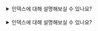 <details>
  <summary>인덱스에 대해 설명해보실 수 있나요?</summary>
  </br>
<pre>
인덱스란 추가적인 쓰기 작업과 저장 공간을 활용하여 데이터베이스 테이블의 검색 속도를 향상시키기 위한 자료구조이다. 
 만약 우리가 책에서 원하는 내용을 찾는다고 하면, 책의 모든 페이지를 찾아 보는것은 오랜 시간이 걸린다. 그렇기 때문에 책의 저자들은 책의 맨 앞 또는 맨 뒤에 색인을 추가하는데, 데이터베이스의 index는 책의 색인과 같다.
데이터베이스에서도 테이블의 모든 데이터를 검색하면 시간이 오래 걸리기 때문에 데이터와 데이터의 위치를 포함한 자료구조를 생성하여 빠르게 조회할 수 있도록 돕고 있다.

</pre>
</details>

<br/>

<details>
  <summary>인덱스에 대해 설명해보실 수 있나요?</summary>
  </br>
<pre>
인덱스란 추가적인 쓰기 작업과 저장 공간을 활용하여 데이터베이스 테이블의 검색 속도를 향상시키기 위한 자료구조이다. 
 만약 우리가 책에서 원하는 내용을 찾는다고 하면, 책의 모든 페이지를 찾아 보는것은 오랜 시간이 걸린다. 그렇기 때문에 책의 저자들은 책의 맨 앞 또는 맨 뒤에 색인을 추가하는데, 데이터베이스의 index는 책의 색인과 같다.
데이터베이스에서도 테이블의 모든 데이터를 검색하면 시간이 오래 걸리기 때문에 데이터와 데이터의 위치를 포함한 자료구조를 생성하여 빠르게 조회할 수 있도록 돕고 있다.

</pre>
</details>
